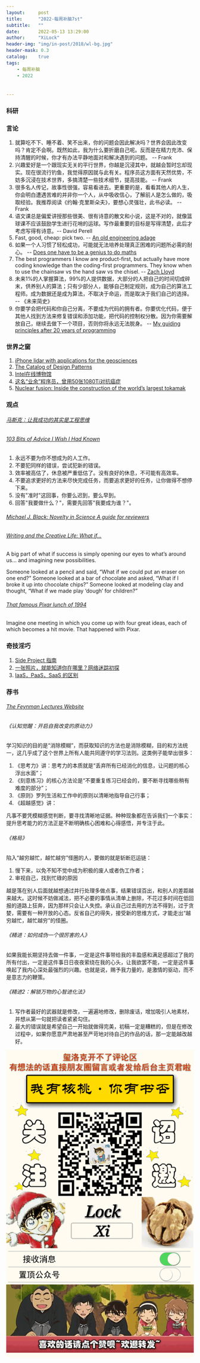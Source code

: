 ```yaml
---
layout:     post
title:      "2022-每周补脑7st"
subtitle:   ""
date:       2022-05-13 13:29:00
author:     "XiLock"
header-img: "img/in-post/2018/wl-bg.jpg"
header-mask: 0.3
catalog:    true
tags:
    - 每周补脑
    - 2022


---
```


### 科研

### 言论
1. 就算吃不下、睡不着、笑不出来，你的问题会因此解决吗？世界会因此改变吗？肯定不会啊。既然如此，我为什么要折磨自己呢。反而是在精力充沛、保持清醒的时候，你才有办法平静地面对和解决遇到的问题。 -- Frank
1. 兴趣爱好是一个跟现实无关的平行世界，你越是沉浸其中，就越会暂时忘却现实。现在很流行钓鱼，我觉得原因就与此有关。程序员这方面有天然优势，不妨多沉浸在技术世界，多搞清楚一些技术细节，提高技能。 -- Frank
1. 很多名人传记，故事性很强，容易看进去。更重要的是，看看其他人的人生，你会明白遭遇苦难的并非你一个人，从中吸收信心，了解前人是怎么做的，吸取经验。我推荐阅读《约翰·克里斯朵夫》，要想心灵强壮，此书必读。 -- Frank
1. 语文课总是偏爱讲授那些很美、很有诗意的散文和小说，这是不对的，就像篮球课不应该鼓励学生进行花哨的运球。写作最重要的目标是写得清楚，此后才考虑写得有诗意。-- David Perell
1. Fast, good, cheap: pick two. -- [An old engineering adage](https://daringfireball.net/2004/04/spray_on_usability)
1. 如果一个人习惯了轻松成功，可能就无法培养处理真正困难的问题所必需的耐心。 -- [Does one have to be a genius to do maths](https://terrytao.wordpress.com/career-advice/does-one-have-to-be-a-genius-to-do-maths/)
1. The best programmers I know are product-first, but actually have more coding knowledge than the coding-first programmers. They know when to use the chainsaw vs the hand saw vs the chisel. -- [Zach Lloyd
](https://thezbook.com/code-first-vs-product-first?x-host=thezbook.com)
1. 未来1%的人掌握算法，99%的人提供数据，大部分的人把自己的时间切成碎末，供养别人的算法；只有少部分人，能够自己制定规则，成为自己的算法工程师。成为数据还是成为算法，不取决于命运，而是取决于我们自己的选择。 -- 《未来简史》
1. 你要学会把代码和你自己分离，不要成为代码的拥有者。你要优化代码，便于其他人找到方法来修复错误和添加功能，把代码的控制权分散。因为你需要解放自己，继续去做下一个项目，否则你将永远无法脱身。 -- [My guiding principles after 20 years of programming](https://alexewerlof.medium.com/my-guiding-principles-after-20-years-of-programming-a087dc55596c)

### 世界之窗
1. [iPhone lidar with applications for the geosciences](https://opentopography.org/blog/iphone-lidar-applications-geosciences)
1. [The Catalog of Design Patterns](https://refactoring.guru/design-patterns/catalog)
1. [Intel在线博物馆](https://virtualmuseum.intel.com/#)
1. [这名“业余”程序员，曾用50张1080Ti对抗癌症](https://www.toutiao.com/article/7094940100450107935/?wid=1653657458193)
1. [Nuclear fusion: Inside the construction of the world’s largest tokamak](https://www.sciencefocus.com/future-technology/nuclear-fusion-inside-the-construction-of-the-worlds-largest-tokamak/)

### 观点

###### [马斯克：让我成功的其实是工程思维](https://mp.weixin.qq.com/s/40qZ_kCgKq0iryy5Ll3bmA)

###### [103 Bits of Advice I Wish I Had Known](https://kk.org/thetechnium/103-bits-of-advice-i-wish-i-had-known/)
1. 永远不要为你不想成为的人工作。
2. 不要犯同样的错误，尝试犯新的错误。
3. 效率被高估了，休息被严重低估了。没有良好的休息，不可能有高效率。
4. 不要追求更好的方法来尽快完成任务，而要追求更好的任务，让你做得不想停下来。
5. 没有"准时"这回事，你要么迟到，要么早到。
6. 回答"我要做什么？"，需要先回答"我要成为谁？"。

###### [Michael J. Black: Novelty in Science A guide for reviewers](https://perceiving-systems.blog/en/post/novelty-in-science)

###### [Writing and the Creative Life: What if…](https://scottdistillery.medium.com/writing-and-the-creative-life-what-if-683f80a5f04f)
A big part of what if success is simply opening our eyes to what’s around us… and imagining new possibilities.

Someone looked at a pencil and said, “What if we could put an eraser on one end?” Someone looked at a bar of chocolate and asked, “What if I broke it up into chocolate chips?” Someone looked at modeling clay and thought, “What if we made play ‘dough’ for children?”

###### [That famous Pixar lunch of 1994](https://gointothestory.blcklst.com/that-famous-pixar-lunch-of-1994-2200a9f68afd)
Imagine one meeting in which you come up with four great ideas, each of which becomes a hit movie. That happened with Pixar. 

### 奇技淫巧
1. [Side Project 指南](https://sideproject.guide/)
1. [一张照片，就能知道你在哪里？网络迷踪初探](https://sspai.com/post/73193)
1. [IaaS，PaaS，SaaS 的区别](https://www.ruanyifeng.com/blog/2017/07/iaas-paas-saas.html)

### 荐书
###### [The Feynman Lectures Website ](https://www.feynmanlectures.caltech.edu/)

###### 《认知觉醒：开启自我改变的原动力》
学习知识的目的是“消除模糊”，而获取知识的方法也是消除模糊，目的和方法统一，这几乎成了这个世界上所有人能共同遵守的学习法则。这类例子能举出很多：
1. 《思考力》讲：思考力的本质就是“丢弃所有已经消化的信息，让问题的核心浮出水面”；
1. 《刻意练习》的核心方法论是“不要重复练习已经会的，要不断寻找哪些稍有难度的部分”；
1. 《原则》罗列生活和工作中的原则以清晰地指导自己行事；
1. 《超越感觉》讲：

凡事不要凭模糊感觉判断，要寻找清晰地证据。种种现象都在告诉我们一个事实：提升思考能力的方法正是不断明确核心困难和心得感悟，并专注于此。

###### 《格局》
陷入“越穷越忙，越忙越穷”怪圈的人，要做的就是斩断厄运链：
1. 慢下来，以免不知不觉中成为积极的废人或者伪工作者；
1. 审视自己，找到忙碌的原因

越是落在别人后面就越想通过并行处理多做点事，结果错误百出，和别人的差距越来越大。这时候不妨做减法，把不必要的事情从清单上删除，不花过多时间在低回报的道路上狂奔，因为那样只会让人失控。承认自己过去用的方法不得到，过于贪婪，需要有一种开放的心态。反省自己的得失，接受新的思维方式，才能走出“越穷越忙，越忙越穷”的怪圈。

###### 《精进：如何成伪一个很厉害的人》
如果我能长期坚持去做一件事，一定是这件事带给我的丰盈感和满足感超过了我的所有付出，一定是这件事日日夜夜萦绕在我的心头，让我欲罢不能，一定是这件事唤起了我内心深处最强烈的兴趣。也就是说，赐予我力量的，是激情的驱动，而不是意志力的鞭策。

###### 《精进2：解锁万物的心智进化法》
1. 写作者最好的武器就是修改，一遍遍地修改，删除废话，增加吸引人地素材，并想从第一句就把读者紧紧勾住。
1. 最大的错误就是希望自己一开始就做得完美，初稿一定是糟糕的，但是在修改过程中，如果你愿意严肃地甚至严苛地对待自己的作品的话，那一定能越改越好。


![](/img/wc-tail.GIF)
